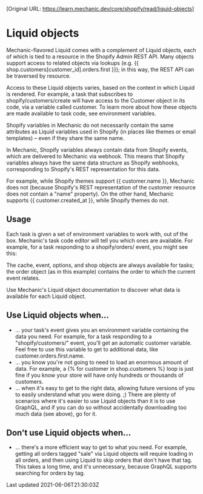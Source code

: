 [Original URL: https://learn.mechanic.dev/core/shopify/read/liquid-objects]

# Liquid objects

Mechanic-flavored Liquid comes with a complement of Liquid objects, each of which is tied to a resource in the Shopify Admin REST API. Many objects support access to related objects via lookups (e.g. {{ shop.customers[customer\_id].orders.first }}); in this way, the REST API can be traversed by resource.

Access to these Liquid objects varies, based on the context in which Liquid is rendered. For example, a task that subscribes to shopify/customers/create will have access to the Customer object in its code, via a variable called customer. To learn more about how these objects are made available to task code, see environment variables.

Shopify variables in Mechanic do not necessarily contain the same attributes as Liquid variables used in Shopify (in places like themes or email templates) – even if they share the same name.

In Mechanic, Shopify variables always contain data from Shopify events, which are delivered to Mechanic via webhook. This means that Shopify variables always have the same data structure as Shopify webhooks, corresponding to Shopify's REST representation for this data.

For example, while Shopify themes support {{ customer.name }}, Mechanic does not (because Shopify's REST representation of the customer resource does not contain a "name" property). On the other hand, Mechanic supports {{ customer.created\_at }}, while Shopify themes do not.

## Usage

Each task is given a set of environment variables to work with, out of the box. Mechanic's task code editor will tell you which ones are available. For example, for a task responding to a shopify/orders/ event, you might see this:

The cache, event, options, and shop objects are always available for tasks; the order object (as in this example) contains the order to which the current event relates.

Use Mechanic's Liquid object documentation to discover what data is available for each Liquid object.

## Use Liquid objects when...

- ... your task's event gives you an environment variable containing the data you need. For example, for a task responding to a "shopify/customers/" event, you'll get an automatic customer variable. Feel free to use this variable to get to additional data, like customer.orders.first.name.
- ... you know you're not going to need to load an enormous amount of data. For example, a {% for customer in shop.customers %} loop is just fine if you know your store will have only hundreds or thousands of customers.
- ... when it's easy to get to the right data, allowing future versions of you to easily understand what you were doing. ;) There are plenty of scenarios where it's easier to use Liquid objects than it is to use GraphQL, and if you can do so without accidentally downloading too much data (see above), go for it.

## Don't use Liquid objects when...

- ... there's a more efficient way to get to what you need. For example, getting all orders tagged "sale" via Liquid objects will require loading in all orders, and then using Liquid to skip orders that don't have that tag. This takes a long time, and it's unnecessary, because GraphQL supports searching for orders by tag.

Last updated 2021-06-06T21:30:03Z